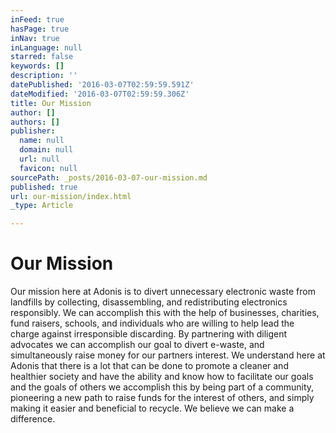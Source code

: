 ```yaml
---
inFeed: true
hasPage: true
inNav: true
inLanguage: null
starred: false
keywords: []
description: ''
datePublished: '2016-03-07T02:59:59.591Z'
dateModified: '2016-03-07T02:59:59.306Z'
title: Our Mission
author: []
authors: []
publisher:
  name: null
  domain: null
  url: null
  favicon: null
sourcePath: _posts/2016-03-07-our-mission.md
published: true
url: our-mission/index.html
_type: Article

---
```

# Our Mission

Our mission here at Adonis is to divert unnecessary electronic waste from landfills by collecting, disassembling,  and redistributing electronics responsibly. We can accomplish this with the help of  businesses, charities, fund raisers, schools, and individuals who are willing to help lead the charge against irresponsible discarding. By partnering with diligent advocates we can accomplish our goal to divert e-waste, and simultaneously raise money for our partners interest.  We understand here at Adonis that there is a lot that can be done to promote a cleaner and healthier society and have the ability and know how to facilitate our goals and the goals of others we accomplish this by being part of a community, pioneering a new path to raise funds for the interest of others, and simply making it easier and beneficial to recycle. We believe we can make a difference.